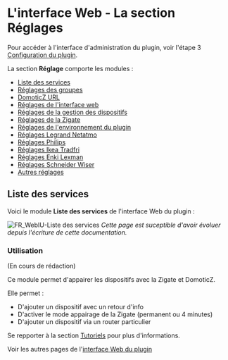 # L'interface Web - La section Réglages

Pour accéder à l'interface d'administration du plugin, voir l'étape 3 [Configuration du plugin](Configuration.md).

La section __Réglage__ comporte les modules :

* [Liste des services](#liste-des-services)
* [Réglages des groupes](#reglages-des-groupes)
* [DomoticZ URL](#domoticz-url)
* [Réglages de l'interface web](#reglages-de-linterface-web)
* [Réglages de la gestion des dispositifs](#reglages-de-la-gestion-des-dispositifs)
* [Réglages de la Zigate](#reglages-de-la-zigate)
* [Réglages de l'environnement du plugin](#reglages-de-lenvironnement-du-plugin)
* [Réglages Legrand Netatmo](#reglages-legrand)
* [Réglages Philips](#reglages-philips)
* [Réglages Ikea Tradfri](#reglages-ikea-tradfri)
* [Réglages Enki Lexman](#reglages-enki-lexman)
* [Réglages Schneider Wiser](#reglages-schneider-wiser)
* [Autres réglages](#autres-reglages)

## Liste des services

Voici le module __Liste des services__ de l'interface Web du plugin : 

![FR_WebIU-Liste des services]()
*Cette page est suceptible d'avoir évoluer depuis l'écriture de cette documentation.*

### Utilisation

(En cours de rédaction)

Ce module permet d'appairer les dispositifs avec la Zigate et DomoticZ. 

Elle permet :

* D'ajouter un dispositif avec un retour d'info
* D'activer le mode appairage de la Zigate (permanent ou 4 minutes)
* D'ajouter un dispositif via un router particulier

Se repporter à la section [Tutoriels](Home.md#tutoriels) pour plus d'informations. 




Voir les autres pages de l'[interface Web du plugin](Home.md#linterface-web-du-plugin)
